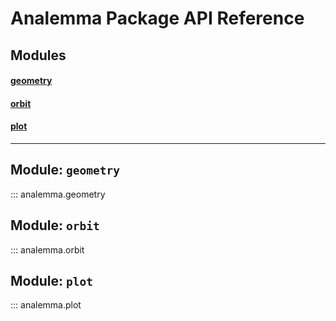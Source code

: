 # Analemma Package API Reference

## Modules

#### [geometry](#geometry)
#### [orbit](#orbit)
#### [plot](#plot)

--------------------------------

<a name="geometry"></a>
## **Module: `geometry`**
::: analemma.geometry

<a name="orbit"></a>
## **Module: `orbit`**
::: analemma.orbit

<a name="plot"></a>
## **Module: `plot`**
::: analemma.plot
